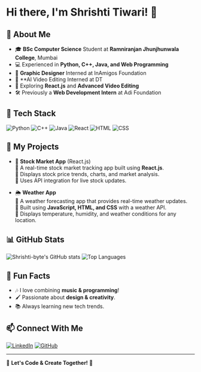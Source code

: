 # Hi there, I'm Shrishti Tiwari! 👋


## 🚀 About Me
- 🎓 **BSc Computer Science** Student at **Ramniranjan Jhunjhunwala College**, Mumbai
- 💻 Experienced in **Python, C++, Java, and Web Programming**
- 🎨 **Graphic Designer** Interned at InAmigos Foundation
- 🎥 **AI Video Editing Interned at DT
- 🚀 Exploring **React.js** and **Advanced Video Editing**
- 🛠️ Previously a **Web Development Intern** at Adi Foundation

## 🔧 Tech Stack
![Python](https://img.shields.io/badge/Python-3776AB?style=for-the-badge&logo=python&logoColor=white)
![C++](https://img.shields.io/badge/C++-00599C?style=for-the-badge&logo=cplusplus&logoColor=white)
![Java](https://img.shields.io/badge/Java-ED8B00?style=for-the-badge&logo=java&logoColor=white)
![React](https://img.shields.io/badge/React-61DAFB?style=for-the-badge&logo=react&logoColor=black)
![HTML](https://img.shields.io/badge/HTML-E34F26?style=for-the-badge&logo=html5&logoColor=white)
![CSS](https://img.shields.io/badge/CSS-1572B6?style=for-the-badge&logo=css3&logoColor=white)

## 📂 My Projects

- 🚀 **Stock Market App** (React.js)  
  🔹 A real-time stock market tracking app built using **React.js**.  
  🔹 Displays stock price trends, charts, and market analysis.  
  🔹 Uses API integration for live stock updates.  

- 🌦️ **Weather App**  
  🔹 A weather forecasting app that provides real-time weather updates.  
  🔹 Built using **JavaScript, HTML, and CSS** with a weather API.  
  🔹 Displays temperature, humidity, and weather conditions for any location.  

## 📊 GitHub Stats
![Shrishti-byte's GitHub stats](https://github-readme-stats.vercel.app/api?username=Shrishti-byte&show_icons=true&theme=tokyonight)
![Top Languages](https://github-readme-stats.vercel.app/api/top-langs/?username=Shrishti-byte&layout=compact&theme=tokyonight)

## 🌟 Fun Facts
- 🎶 I love combining **music & programming**!
- 🖌️ Passionate about **design & creativity**.
- 📚 Always learning new tech trends.

## 📫 Connect With Me
[![LinkedIn](https://img.shields.io/badge/LinkedIn-0077B5?style=for-the-badge&logo=linkedin&logoColor=white)](https://www.linkedin.com/in/shrishti-tiwari-a7b6a4301/)
[![GitHub](https://img.shields.io/badge/GitHub-181717?style=for-the-badge&logo=github&logoColor=white)](https://github.com/Shrishti-byte)

---
🎯 **Let's Code & Create Together!** 🚀


